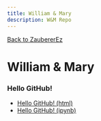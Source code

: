 ```yaml
---
title: William & Mary
description: W&M Repo
---
```

[Back to ZaubererEz](/index.md)

# William & Mary

### Hello GitHub! 
- [Hello GitHub! (html)]( HelloGitHub.html )
- [Hello GitHub! (ipynb)]( HelloGitHub.ipynb )
